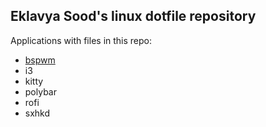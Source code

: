 ## Eklavya Sood's linux dotfile repository ##

Applications with files in this repo:

- [bspwm](https://github.com/baskerville/bspwm)
- i3
- kitty
- polybar
- rofi
- sxhkd
